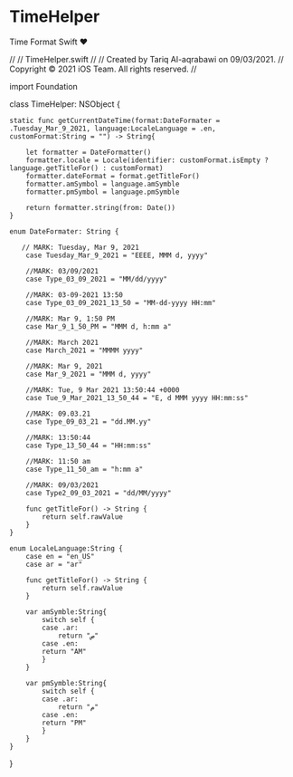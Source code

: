 # TimeHelper
Time Format Swift  ❤️


//
//  TimeHelper.swift
//
//  Created by Tariq Al-aqrabawi on 09/03/2021.
//  Copyright © 2021 iOS Team. All rights reserved.
//

import Foundation

class TimeHelper: NSObject {
    
    static func getCurrentDateTime(format:DateFormater = .Tuesday_Mar_9_2021, language:LocaleLanguage = .en, customFormat:String = "") -> String{
        
        let formatter = DateFormatter()
        formatter.locale = Locale(identifier: customFormat.isEmpty ? language.getTitleFor() : customFormat)
        formatter.dateFormat = format.getTitleFor()
        formatter.amSymbol = language.amSymble
        formatter.pmSymbol = language.pmSymble
        
        return formatter.string(from: Date())
    }
    
    enum DateFormater: String {
        
       // MARK: Tuesday, Mar 9, 2021
        case Tuesday_Mar_9_2021 = "EEEE, MMM d, yyyy"
        
        //MARK: 03/09/2021
        case Type_03_09_2021 = "MM/dd/yyyy"
        
        //MARK: 03-09-2021 13:50
        case Type_03_09_2021_13_50 = "MM-dd-yyyy HH:mm"
        
        //MARK: Mar 9, 1:50 PM
        case Mar_9_1_50_PM = "MMM d, h:mm a"
        
        //MARK: March 2021
        case March_2021 = "MMMM yyyy"
        
        //MARK: Mar 9, 2021
        case Mar_9_2021 = "MMM d, yyyy"
        
        //MARK: Tue, 9 Mar 2021 13:50:44 +0000
        case Tue_9_Mar_2021_13_50_44 = "E, d MMM yyyy HH:mm:ss"
        
        //MARK: 09.03.21
        case Type_09_03_21 = "dd.MM.yy"
        
        //MARK: 13:50:44
        case Type_13_50_44 = "HH:mm:ss"
        
        //MARK: 11:50 am
        case Type_11_50_am = "h:mm a"

        //MARK: 09/03/2021
        case Type2_09_03_2021 = "dd/MM/yyyy"

        func getTitleFor() -> String {
            return self.rawValue
        }
    }
    
    enum LocaleLanguage:String {
        case en = "en_US"
        case ar = "ar"
        
        func getTitleFor() -> String {
            return self.rawValue
        }
        
        var amSymble:String{
            switch self {
            case .ar:
                return "ص"
            case .en:
            return "AM"
            }
        }
        
        var pmSymble:String{
            switch self {
            case .ar:
                return "م"
            case .en:
            return "PM"
            }
        }
    }
    
}

